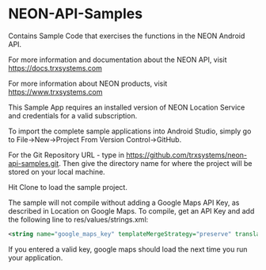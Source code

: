 # NEON-API-Samples
Contains Sample Code that exercises the functions in the NEON Android API.

For more information and documentation about the NEON API, visit https://docs.trxsystems.com

For more information about NEON products, visit https://www.trxsystems.com


This Sample App requires an installed version of NEON Location Service and credentials for a valid subscription.

To import the complete sample applications into Android Studio, simply go to File->New->Project From Version Control->GitHub.

For the Git Repository URL - type in https://github.com/trxsystems/neon-api-samples.git. Then give the directory name for where the project will be stored on your local machine.

Hit Clone to load the sample project.

The sample will not compile without adding a Google Maps API Key, as described in Location on Google Maps. To compile, get an API Key and add the following line to res/values/strings.xml:

```xml
<string name="google_maps_key" templateMergeStrategy="preserve" translatable="false">INSERT_YOUR_API_KEY_HERE</string>
```
If you entered a valid key, google maps should load the next time you run your application.
